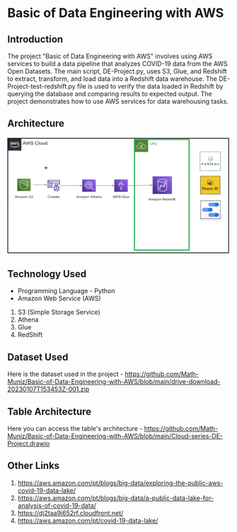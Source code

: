 # Basic of Data Engineering with AWS

## Introduction

The project "Basic of Data Engineering with AWS" involves using AWS services to build a data pipeline that analyzes COVID-19 data from the AWS Open Datasets. The main script, DE-Project.py, uses S3, Glue, and Redshift to extract, transform, and load data into a Redshift data warehouse. The DE-Project-test-redshift.py file is used to verify the data loaded in Redshift by querying the database and comparing results to expected output. The project demonstrates how to use AWS services for data warehousing tasks.

## Architecture 

<img src="Architecture.jpg">

## Technology Used

- Programming Language - Python
- Amazon Web Service (AWS)
1. S3 (Simple Storage Service)
2. Athena
3. Glue
3. RedShift

## Dataset Used

Here is the dataset used in the project - https://github.com/Math-Muniz/Basic-of-Data-Engineering-with-AWS/blob/main/drive-download-20230107T153453Z-001.zip

## Table Architecture

Here you can access the table's architecture - https://github.com/Math-Muniz/Basic-of-Data-Engineering-with-AWS/blob/main/Cloud-series-DE-Project.drawio

## Other Links

1. https://aws.amazon.com/pt/blogs/big-data/exploring-the-public-aws-covid-19-data-lake/
2. https://aws.amazon.com/pt/blogs/big-data/a-public-data-lake-for-analysis-of-covid-19-data/
3. https://dj2taa9i652rf.cloudfront.net/
4. https://aws.amazon.com/pt/covid-19-data-lake/
